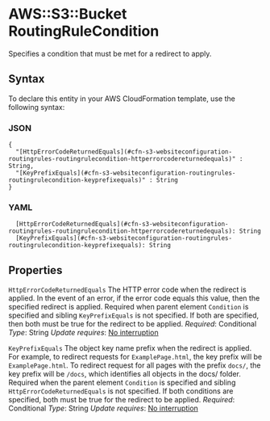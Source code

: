 # AWS::S3::Bucket RoutingRuleCondition<a name="aws-properties-s3-websiteconfiguration-routingrules-routingrulecondition"></a>

Specifies a condition that must be met for a redirect to apply\.

## Syntax<a name="aws-properties-s3-websiteconfiguration-routingrules-routingrulecondition-syntax"></a>

To declare this entity in your AWS CloudFormation template, use the following syntax:

### JSON<a name="aws-properties-s3-websiteconfiguration-routingrules-routingrulecondition-syntax.json"></a>

```
{
  "[HttpErrorCodeReturnedEquals](#cfn-s3-websiteconfiguration-routingrules-routingrulecondition-httperrorcodereturnedequals)" : String,
  "[KeyPrefixEquals](#cfn-s3-websiteconfiguration-routingrules-routingrulecondition-keyprefixequals)" : String
}
```

### YAML<a name="aws-properties-s3-websiteconfiguration-routingrules-routingrulecondition-syntax.yaml"></a>

```
  [HttpErrorCodeReturnedEquals](#cfn-s3-websiteconfiguration-routingrules-routingrulecondition-httperrorcodereturnedequals): String
  [KeyPrefixEquals](#cfn-s3-websiteconfiguration-routingrules-routingrulecondition-keyprefixequals): String
```

## Properties<a name="aws-properties-s3-websiteconfiguration-routingrules-routingrulecondition-properties"></a>

`HttpErrorCodeReturnedEquals`  <a name="cfn-s3-websiteconfiguration-routingrules-routingrulecondition-httperrorcodereturnedequals"></a>
The HTTP error code when the redirect is applied\. In the event of an error, if the error code equals this value, then the specified redirect is applied\.
Required when parent element `Condition` is specified and sibling `KeyPrefixEquals` is not specified\. If both are specified, then both must be true for the redirect to be applied\.
*Required*: Conditional
*Type*: String
*Update requires*: [No interruption](https://docs.aws.amazon.com/AWSCloudFormation/latest/UserGuide/using-cfn-updating-stacks-update-behaviors.html#update-no-interrupt)

`KeyPrefixEquals`  <a name="cfn-s3-websiteconfiguration-routingrules-routingrulecondition-keyprefixequals"></a>
The object key name prefix when the redirect is applied\. For example, to redirect requests for `ExamplePage.html`, the key prefix will be `ExamplePage.html`\. To redirect request for all pages with the prefix `docs/`, the key prefix will be `/docs`, which identifies all objects in the docs/ folder\.
Required when the parent element `Condition` is specified and sibling `HttpErrorCodeReturnedEquals` is not specified\. If both conditions are specified, both must be true for the redirect to be applied\.
*Required*: Conditional
*Type*: String
*Update requires*: [No interruption](https://docs.aws.amazon.com/AWSCloudFormation/latest/UserGuide/using-cfn-updating-stacks-update-behaviors.html#update-no-interrupt)
